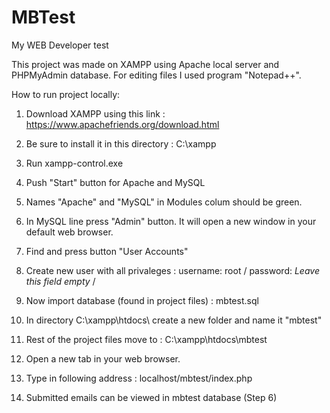# MBTest
My WEB Developer test 

This project was made on XAMPP using Apache local server and PHPMyAdmin database. For editing files I used program "Notepad++".

How to run project locally: 

1. Download XAMPP using this link : https://www.apachefriends.org/download.html

2. Be sure to install it in this directory : C:\xampp

3. Run xampp-control.exe

4. Push "Start" button for Apache and MySQL

5. Names "Apache" and "MySQL" in Modules colum should be green.

6. In MySQL line press "Admin" button. It will open a new window in your default web browser.

7. Find and press button "User Accounts"

8. Create new user with all privaleges : username: root   / password: *Leave this field empty* / 

9. Now import database (found in project files) : mbtest.sql

10. In directory C:\xampp\htdocs\  create a new folder and name it "mbtest"

11. Rest of the project files move to : C:\xampp\htdocs\mbtest

12. Open a new tab in your web browser.

13. Type in following address : localhost/mbtest/index.php

14. Submitted emails can be viewed in mbtest database (Step 6) 
